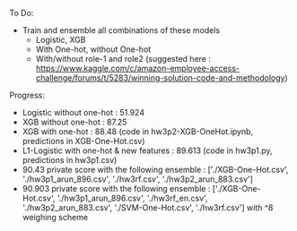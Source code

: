 To Do:

* Train and ensemble all combinations of these models
    - Logistic, XGB
    - With One-hot, without One-hot
    - With/without role-1 and role2 (suggested here : https://www.kaggle.com/c/amazon-employee-access-challenge/forums/t/5283/winning-solution-code-and-methodology)

Progress:

* Logistic without one-hot : 51.924
* XGB without one-hot : 87.25
* XGB with one-hot : 88.48 (code in hw3p2-XGB-OneHot.ipynb, predictions in XGB-One-Hot.csv)
* L1-Logistic with one-hot & new features : 89.613 (code in hw3p1.py, predictions in hw3p1.csv)
* 90.43 private score with the following ensemble : ['./XGB-One-Hot.csv', './hw3p1_arun_896.csv', './hw3rf.csv', './hw3p2_arun_883.csv']
* 90.903 private score with the following ensemble : ['./XGB-One-Hot.csv', './hw3p1_arun_896.csv', './hw3rf_en.csv', './hw3p2_arun_883.csv', './SVM-One-Hot.csv', './hw3rf.csv'] with ^8 weighing scheme
